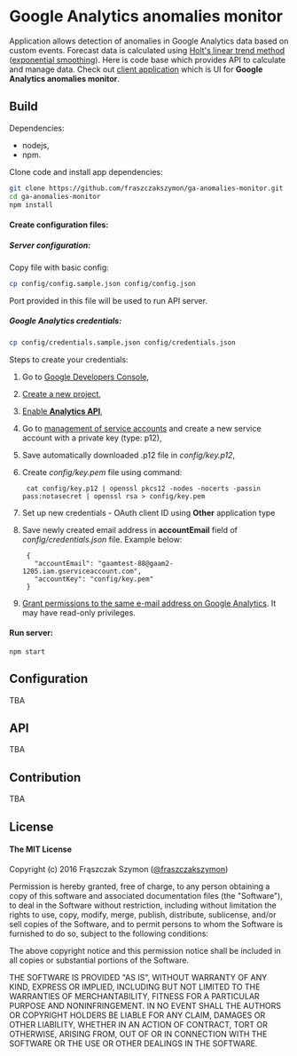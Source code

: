 # Google Analytics anomalies monitor

Application allows detection of anomalies in Google Analytics data based on custom events. Forecast data is calculated using [Holt's linear trend method](https://www.otexts.org/fpp/7/2) ([exponential smoothing](https://en.wikipedia.org/wiki/Exponential_smoothing)). Here is code base which provides API to calculate and manage data. Check out [client application](https://github.com/fraszczakszymon/ga-anomalies-monitor-client) which is UI for **Google Analytics anomalies monitor**.


## Build

Dependencies:
* nodejs,
* npm.

Clone code and install app dependencies:
```bash
git clone https://github.com/fraszczakszymon/ga-anomalies-monitor.git
cd ga-anomalies-monitor
npm install
```

#### Create configuration files:

##### Server configuration:
Copy file with basic config:
```bash
cp config/config.sample.json config/config.json
```
Port provided in this file will be used to run API server.

##### Google Analytics credentials:
```bash
cp config/credentials.sample.json config/credentials.json
```
Steps to create your credentials:

1. Go to [Google Developers Console](https://console.developers.google.com),
2. [Create a new project](https://support.google.com/cloud/answer/6251787?hl=en&ref_topic=6158848),
3. [Enable **Analytics API**](https://support.google.com/cloud/answer/6326510?hl=en&ref_topic=6262490),
4. Go to [management of service accounts](https://console.developers.google.com/permissions/serviceaccounts) and create a new service account with a private key (type: p12),
5. Save automatically downloaded .p12 file in _config/key.p12_,
6. Create _config/key.pem_ file using command:

        cat config/key.p12 | openssl pkcs12 -nodes -nocerts -passin pass:notasecret | openssl rsa > config/key.pem

7. Set up new credentials - OAuth client ID using **Other** application type
8. Save newly created email address in **accountEmail** field of _config/credentials.json_ file. Example below:

        {
          "accountEmail": "gaamtest-88@gaam2-1205.iam.gserviceaccount.com",
          "accountKey": "config/key.pem"
        }

9. [Grant permissions to the same e-mail address on Google Analytics](https://support.google.com/analytics/answer/1009702?hl=en). It may have read-only privileges.

#### Run server:
```
npm start
```

## Configuration

TBA

## API

TBA

## Contribution

TBA

## License

#### The MIT License

Copyright (c) 2016 Frąszczak Szymon ([@fraszczakszymon](https://github.com/fraszczakszymon))

Permission is hereby granted, free of charge, to any person obtaining a copy
of this software and associated documentation files (the "Software"), to deal
in the Software without restriction, including without limitation the rights
to use, copy, modify, merge, publish, distribute, sublicense, and/or sell
copies of the Software, and to permit persons to whom the Software is
furnished to do so, subject to the following conditions:

The above copyright notice and this permission notice shall be included in
all copies or substantial portions of the Software.

THE SOFTWARE IS PROVIDED "AS IS", WITHOUT WARRANTY OF ANY KIND, EXPRESS OR
IMPLIED, INCLUDING BUT NOT LIMITED TO THE WARRANTIES OF MERCHANTABILITY,
FITNESS FOR A PARTICULAR PURPOSE AND NONINFRINGEMENT. IN NO EVENT SHALL THE
AUTHORS OR COPYRIGHT HOLDERS BE LIABLE FOR ANY CLAIM, DAMAGES OR OTHER
LIABILITY, WHETHER IN AN ACTION OF CONTRACT, TORT OR OTHERWISE, ARISING FROM,
OUT OF OR IN CONNECTION WITH THE SOFTWARE OR THE USE OR OTHER DEALINGS IN
THE SOFTWARE.
